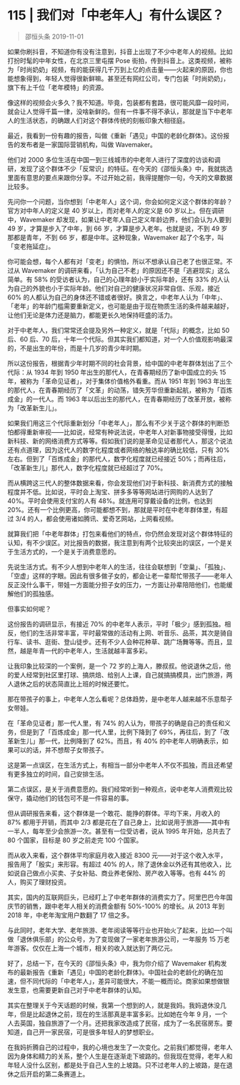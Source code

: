 # 115 | 我们对「中老年人」有什么误区？
> 邵恒头条
2019-11-01

如果你刷抖音，不知道你有没有注意到，抖音上出现了不少中老年人的视频。比如打扮时髦的中年女性，在北京三里屯摆 Pose 街拍，传到抖音上。这类视频，被称为「时尚奶奶」视频，有的能获得几千万到上亿的点击量——火起来的原因，你也能想象得到，年轻人觉得很新鲜嘛。甚至还有网红公司，专门包装「时尚奶奶」，旗下有上千位「老年模特」的资源。

像这样的视频会火多久？我不知道。毕竟，包装都有套路，很可能风靡一段时间，就会让人觉得千篇一律，没啥新鲜的。但有一件事不得不承认，那就是当下中老年人的生活状态，的确跟人们对这个群体传统的刻板印象大相径庭。

最近，我看到一份有趣的报告，叫做《重新「遇见」中国的老龄化群体》。这份报告的发布者是一家国际营销机构，叫做 Wavemaker。

他们对 2000 多位生活在中国一到三线城市的中老年人进行了深度的访谈和调研，发现了这个群体不少「反常识」的特征。在今天的《邵恒头条》中，我就挑选里面有意思的要点来跟你分享。不过开始之前，我得提醒你一句，今天的文章数据比较多。

先问你一个问题，当你想到「中老年人」这个词，你会如何定义这个群体的年龄？官方对中年人的定义是 40 岁以上，而对老年人的定义是 60 岁以上。但在调研中，Wavemaker 却发现，如果让中老年人自己定义年龄边界，他们会认为人要到 49 岁，才算是步入了中年，到 66 岁，才算是步入老年。也就是说，不到 49 岁那都是青年，不到 66 岁，都是中年。这种现象，Wavemaker 起了个名字，叫「变老拖延症」。

你可能会想，每个人都有对「变老」的惧怕，所以不想承认自己老了也很正常。不过从 Wavemaker 的调研来看，「认为自己不老」的原因还不是「逃避现实」这么简单。有 58% 的受访者认为，自己的心理年龄小于实际年龄，还有 33% 的人认为自己的外貌也小于实际年龄。他们对自己的健康状况非常自信、乐观，接近 60% 的人都认为自己的身体还不错或者很好。换言之，中老年人认为「中年」、「老年」的年龄门槛需要重新定义，也可能是由于现在物质生活的条件越来越好，让他们无论是体力还是脑力，都能更长久地保持旺盛的活力。

对于中老年人，我们常常还会提及另外一种定义，就是「代际」的概念，比如 50 后、60 后、70 后，十年一个代际。但其实我们都知道，对一个人价值观影响最深的，不是出生的年份，而是十几岁的青少年时期。

所以这份报告，根据青少年时期不同的社会背景，给中国的中老年群体划出了三个代际：从 1934 年到 1950 年出生的那代人，在青春期经历了新中国成立的头 15 年，被称为「革命见证者」，对于集体价值格外看重。而从 1951 年到 1963 年出生的那代人，在青春期经历了「文革」的动荡，错失芳华但重新起航，被称为「百炼成金」的一代人。而 1963 年以后出生的那代人，在青春期经历了改革开放，被称为「改革新生儿」。

如果我们用这三个代际重新划分「中老年人」，那么有不少关于这个群体的判断恐怕都得重新审视——比如说，经常有种说法说，中老年人对新事物接受得慢，比如新科技、新的网络消费方式等等。假如我们说的是革命见证者那代人，那这个说法还有点道理，因为这代人的数字化程度或者网络的触达率的确比较低，只有 30% 左右。但到了「百炼成金」的那代人，数字化程度就已经接近 50%；而再往后，「改革新生儿」那代人，数字化程度就已经超过了 70%。

而从横跨这三代人的整体数据来看，你会发现他们对于新科技、新消费方式的接触程度并不低。比如说，平时会上淘宝、拼多多等等网站进行网购的人达到了 40%。平时会使用支付宝的人有 48%。就连用可穿戴设备的比例，也达到 20%。还有一个比例更高，你可能都想不到，那就是平时在中老年群体里，有超过 3/4 的人，都会使用诸如腾讯、爱奇艺网站，上网看视频。

就算我们把「中老年群体」打包来看他们的特点，你仍然会发现对这个群体特征的认知，有不少误区。对比报告的数据，我注意到有两个比较突出的误区，一个是关于生活方式的，一个是关于消费意愿的。

先说生活方式。有不少人想到中老年人的生活，往往会联想到「空巢」、「孤独」、「空虚」这样的字眼。因此有很多做子女的，都会让老一辈帮忙带孩子——老年人反正没什么事干，带娃一方面能分担子女的压力，一方面让孙辈陪陪他们，也能缓解他们的孤独感。

但事实如何呢？

这份报告的调研显示，有接近 70% 的中老年人表示，平时「极少」感到孤独。相反，他们的生活非常丰富，平时最常做的活动有上网、听音乐、品茶，其次是骑自行车、读书、逛街、登山徒步。还有不少人会种花种草、跳广场舞等等。而且，显然，越是年青一代的中老年人，生活就越丰富多彩。

让我印象比较深的一个案例，是一个 72 岁的上海人，滕叔叔。他说退休之后，他的爱人经常到社区里打球、搞烘焙、给别人上课，自己就搞搞模具，出门旅游，两人退休之后的状态简直比上班的时候还要忙。

那在带孩子的事上，中老年人怎么看呢？总体趋势，是中老年人越来越不乐意帮子女带娃。

在「革命见证者」那一代人里，有 74% 的人认为，带孩子的确是自己的责任和义务，但是到了「百炼成金」那一代人里，比例下降到了 69%，再往后，到了「改革新生儿」那一代，比例降到了 62%。而且，有 40% 的中老年人明确表示，如果可以的话，并不想帮子女带孩子。

这是第一点误区，在生活方式上，有相当一部分中老年人不仅不孤独，而且还希望有更多独立的时间，自己安排生活。

第二点误区，是关于消费意愿的。我们经常听到一种观点，说中老年人消费观比较保守，撬动他们的钱包可不是一件容易的事。

但从调研报告来看，这个群体是一个敢花、能挣的群体。平均下来，月收入的 87% 都用于开销，而其中 2/3 都是花在了自己身上，比如说用于旅游——其中有一半人，每年至少会旅游一次。甚至有一位受访者，说从 1995 年开始，总共去了 80 个国家，目标是 80 岁之前走完 100 个国家。

而从收入来看，这个群体平均家庭月收入接近 8300 元——对于这个收入水平，报告用了「殷实」来形容。有超过 40% 的人，除了退休金以外还有其他收入，比如说自己做点小买卖、子女补贴、商业养老保险、房产收入等等。也有 44% 的人，购买了理财投资。

其实，国内的互联网巨头，已经盯上了中老年群体的消费实力了。阿里巴巴今年国庆节的销售，跟中老年人相关的消费金额有 50%-100% 的增长。从 2013 年到 2018 年，中老年淘宝用户数翻了 17 倍之多。

与此同时，老年大学、老年旅游、老年阅读等等行业也开始火了起来，比如一个叫做「退休俱乐部」的公众号，为了变现做了一家老年旅游公司，一年服务 15 万老年游客。仅仅在上海一个城市，相关的收入就达到了两亿元。

好了，总结一下，在今天的《邵恒头条》中，我为你介绍了 Wavemaker 机构发布的最新报告《重新「遇见」中国的老龄化群体》。中国社会的老龄化的确在加速，但不同代际的「中老年人」，差异可能很大，不能一概而论。商家如果想做银发生意，也需要更新自己对于中老年群体的认知。

其实在整理关于今天话题的时候，我第一个想到的人，就是我妈。我妈退休没几年，但是比起退休之前，现在的生活那真是丰富多彩。比如她在今年 9 月，一个人去英国，独自旅游了一个月。还把我家改造成了民宿，成为了一名民宿房东。要知道，自己开一家民宿，可是很多年轻人的梦想职业。

在我妈折腾自己的过程中，我的心境也发生了一次变化。之前我们都觉得，老年人因为身体和精力的关系，整个人生是在逐渐走下坡路的。但我现在觉得，老年人和年轻人没什么区别，都是处于自己人生的上坡路。只不过老年人的上坡路，是在退休之后开启的第二条赛道上。

